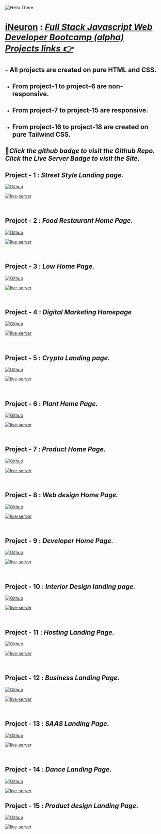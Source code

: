 ![Hello There](https://c.tenor.com/k5ZbW5-L6m8AAAAC/hello-peter-parker.gif)
<br>
# **[iNeuron](https://ineuron.ai/)** : *[Full Stack Javascript Web Developer Bootcamp  (alpha) Projects links 👉](https://ineuron.ai/course/Full-Stack-Javascript-Web-Developer?campaign=affiliate&coupon_code=XMFTZLKB)*

## - All projects are created on pure HTML and CSS. 
- ## From project-1 to project-6 are non-responsive.
- ## From project-7 to project-15 are responsive. 
- ## From project-16 to project-18 are created on pure Tailwind CSS.


## 🔴*Click the **github badge** to visit the **Github Repo**. Click the **Live Server Badge** to visit the Site.*

## **Project - 1 :** *Street Style Landing page.*
[![Github][github-shield]][github-url1] 

[![live-server][live-server-shield]][live-server-url1]

[github-shield]:https://img.shields.io/badge/GitHub-100000?style=for-the-badge&logo=github&logoColor=white
[live-server-shield]:https://img.shields.io/badge/Live_Server-B4161B?style=for-the-badge&logo=Netlify&logoColor=white

[github-url1]:https://github.com/HeyRintu/Project-1-
[live-server-url1]:https://visionary-pastelito-3e80f9.netlify.app/

<br>

## **Project - 2 :** *Food Restaurant Home Page.*
[![Github][github-shield]][github-url2] 

[![live-server][live-server-shield]][live-server-url2]

[github-shield]:https://img.shields.io/badge/GitHub-100000?style=for-the-badge&logo=github&logoColor=white
[live-server-shield]:https://img.shields.io/badge/Live_Server-B4161B?style=for-the-badge&logo=Netlify&logoColor=white

[github-url2]:https://github.com/HeyRintu/project-2
[live-server-url2]:https://heyrintu-project2.netlify.app/


<br>

## **Project - 3 :** *Low Home Page.*
[![Github][github-shield]][github-url3] 

[![live-server][live-server-shield]][live-server-url3]

[github-shield]:https://img.shields.io/badge/GitHub-100000?style=for-the-badge&logo=github&logoColor=white
[live-server-shield]:https://img.shields.io/badge/Live_Server-B4161B?style=for-the-badge&logo=Netlify&logoColor=white

[github-url3]:https://github.com/HeyRintu/project-3
[live-server-url3]:https://heyrintu-project3.netlify.app/


<br>

## **Project - 4 :** *Digital Marketing Homepage*
[![Github][github-shield]][github-url4] 

[![live-server][live-server-shield]][live-server-url4]

[github-shield]:https://img.shields.io/badge/GitHub-100000?style=for-the-badge&logo=github&logoColor=white
[live-server-shield]:https://img.shields.io/badge/Live_Server-B4161B?style=for-the-badge&logo=Netlify&logoColor=white

[github-url4]:https://github.com/HeyRintu/project-4
[live-server-url4]:https://heyrintu-project4.netlify.app/

<br>

## **Project - 5 :** *Crypto Landing page.*
[![Github][github-shield]][github-url5] 

[![live-server][live-server-shield]][live-server-url5]

[github-shield]:https://img.shields.io/badge/GitHub-100000?style=for-the-badge&logo=github&logoColor=white
[live-server-shield]:https://img.shields.io/badge/Live_Server-B4161B?style=for-the-badge&logo=Netlify&logoColor=white

[github-url5]:https://github.com/HeyRintu/project-5
[live-server-url5]:https://inquisitive-valkyrie-ac0d02.netlify.app/


<br>

## **Project - 6 :** *Plant Home Page.*
[![Github][github-shield]][github-url6] 

[![live-server][live-server-shield]][live-server-url6]

[github-shield]:https://img.shields.io/badge/GitHub-100000?style=for-the-badge&logo=github&logoColor=white
[live-server-shield]:https://img.shields.io/badge/Live_Server-B4161B?style=for-the-badge&logo=Netlify&logoColor=white

[github-url6]:https://github.com/HeyRintu/project-6
[live-server-url6]:https://nimble-gaufre-db4c28.netlify.app/


<br>

## **Project - 7 :** *Product Home Page.*
[![Github][github-shield]][github-url7] 

[![live-server][live-server-shield]][live-server-url7]

[github-shield]:https://img.shields.io/badge/GitHub-100000?style=for-the-badge&logo=github&logoColor=white
[live-server-shield]:https://img.shields.io/badge/Live_Server-B4161B?style=for-the-badge&logo=Netlify&logoColor=white

[github-url7]:https://github.com/HeyRintu/Project-7
[live-server-url7]:https://heyrintu-project-7.netlify.app/


<br>

## **Project - 8 :** *Web design Home Page.*
[![Github][github-shield]][github-url8] 

[![live-server][live-server-shield]][live-server-url8]

[github-shield]:https://img.shields.io/badge/GitHub-100000?style=for-the-badge&logo=github&logoColor=white
[live-server-shield]:https://img.shields.io/badge/Live_Server-B4161B?style=for-the-badge&logo=Netlify&logoColor=white

[github-url8]:https://github.com/HeyRintu/project-8
[live-server-url8]:https://magenta-tapioca-6fa471.netlify.app/

<br>

## **Project - 9 :** *Developer Home Page.*
[![Github][github-shield]][github-url9] 

[![live-server][live-server-shield]][live-server-url9]

[github-shield]:https://img.shields.io/badge/GitHub-100000?style=for-the-badge&logo=github&logoColor=white
[live-server-shield]:https://img.shields.io/badge/Live_Server-B4161B?style=for-the-badge&logo=Netlify&logoColor=white

[github-url9]:https://github.com/HeyRintu/project-09
[live-server-url9]:https://heyrintu-project09.netlify.app/

<br>

## **Project - 10 :** *Interior Design landing page.*
[![Github][github-shield]][github-url10] 

[![live-server][live-server-shield]][live-server-url10]

[github-shield]:https://img.shields.io/badge/GitHub-100000?style=for-the-badge&logo=github&logoColor=white
[live-server-shield]:https://img.shields.io/badge/Live_Server-B4161B?style=for-the-badge&logo=Netlify&logoColor=white

[github-url10]:https://github.com/HeyRintu/project-10
[live-server-url10]:https://heyrintu-project10.netlify.app/


<br>

## **Project - 11 :** *Hosting Landing Page.*
[![Github][github-shield]][github-url11] 

[![live-server][live-server-shield]][live-server-url11]

[github-shield]:https://img.shields.io/badge/GitHub-100000?style=for-the-badge&logo=github&logoColor=white
[live-server-shield]:https://img.shields.io/badge/Live_Server-B4161B?style=for-the-badge&logo=Netlify&logoColor=white

[github-url11]:https://github.com/HeyRintu/Project-13
[live-server-url11]:https://mellow-arithmetic-217ea5.netlify.app/

<br>

## **Project - 12 :** *Business Landing Page.*
[![Github][github-shield]][github-url12] 

[![live-server][live-server-shield]][live-server-url12]

[github-shield]:https://img.shields.io/badge/GitHub-100000?style=for-the-badge&logo=github&logoColor=white
[live-server-shield]:https://img.shields.io/badge/Live_Server-B4161B?style=for-the-badge&logo=Netlify&logoColor=white

[github-url12]:https://github.com/HeyRintu/Project-12
[live-server-url12]:https://visionary-pastelito-3e80f9.netlify.app/


<br>

## **Project - 13 :** *SAAS Landing Page.*
[![Github][github-shield]][github-url13] 

[![live-server][live-server-shield]][live-server-url13]

[github-shield]:https://img.shields.io/badge/GitHub-100000?style=for-the-badge&logo=github&logoColor=white
[live-server-shield]:https://img.shields.io/badge/Live_Server-B4161B?style=for-the-badge&logo=Netlify&logoColor=white

[github-url13]:https://github.com/HeyRintu/Project-13
[live-server-url13]:https://mellow-arithmetic-217ea5.netlify.app/

<br>

## **Project - 14 :** *Dance Landing Page.*
[![Github][github-shield]][github-url14] 

[![live-server][live-server-shield]][live-server-url14]

[github-shield]:https://img.shields.io/badge/GitHub-100000?style=for-the-badge&logo=github&logoColor=white
[live-server-shield]:https://img.shields.io/badge/Live_Server-B4161B?style=for-the-badge&logo=Netlify&logoColor=white

[github-url14]:https://github.com/HeyRintu/project-14
[live-server-url14]:https://profound-babka-7d48d2.netlify.app/

## **Project - 15 :** *Product design Landing Page.*
[![Github][github-shield]][github-url15] 

[![live-server][live-server-shield]][live-server-url15]

[github-shield]:https://img.shields.io/badge/GitHub-100000?style=for-the-badge&logo=github&logoColor=white
[live-server-shield]:https://img.shields.io/badge/Live_Server-B4161B?style=for-the-badge&logo=Netlify&logoColor=white

[github-url15]:https://github.com/HeyRintu/Project-15
[live-server-url15]:https://heyrintu-project15.netlify.app/






